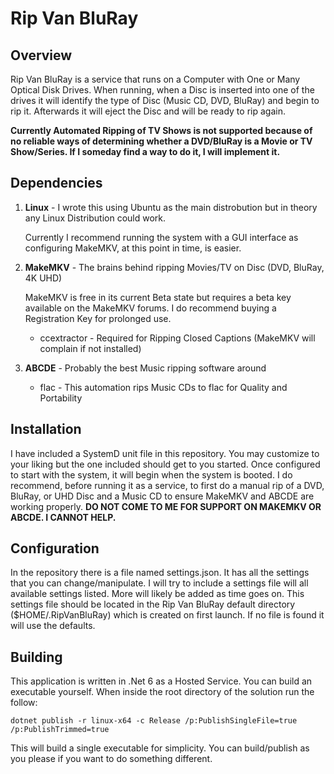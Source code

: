 # Rip Van BluRay

## Overview

Rip Van BluRay is a service that runs on a Computer with One or Many Optical Disk Drives. When running, when a Disc is inserted into one of the drives it will identify the type of Disc (Music CD, DVD, BluRay) and begin to rip it. Afterwards it will eject the Disc and will be ready to rip again.

**Currently Automated Ripping of TV Shows is not supported because of no reliable ways of determining whether a DVD/BluRay is a Movie or TV Show/Series. If I someday find a way to do it, I will implement it.**

## Dependencies

1. **Linux** - I wrote this using Ubuntu as the main distrobution but in theory any Linux Distribution could work.

    Currently I recommend running the system with a GUI interface as configuring MakeMKV, at this point in time, is easier.

2. **MakeMKV** - The brains behind ripping Movies/TV on Disc (DVD, BluRay, 4K UHD)

    MakeMKV is free in its current Beta state but requires a beta key available on the MakeMKV forums. I do recommend buying a Registration Key for prolonged use.

    - ccextractor - Required for Ripping Closed Captions (MakeMKV will complain if not installed)

3. **ABCDE** - Probably the best Music ripping software around

    - flac - This automation rips Music CDs to flac for Quality and Portability

## Installation

I have included a SystemD unit file in this repository. You may customize to your liking but the one included should get to you started. Once configured to start with the system, it will begin when the system is booted. I do recommend, before running it as a service, to first do a manual rip of a DVD, BluRay, or UHD Disc and a Music CD to ensure MakeMKV and ABCDE are working properly. **DO NOT COME TO ME FOR SUPPORT ON MAKEMKV OR ABCDE. I CANNOT HELP.**

## Configuration

In the repository there is a file named settings.json. It has all the settings that you can change/manipulate. I will try to include a settings file will all available settings listed. More will likely be added as time goes on. This settings file should be located in the Rip Van BluRay default directory ($HOME/.RipVanBluRay) which is created on first launch. If no file is found it will use the defaults.

## Building

This application is written in .Net 6 as a Hosted Service. You can build an executable yourself. When inside the root directory of the solution run the follow:

```dotnet publish -r linux-x64 -c Release /p:PublishSingleFile=true /p:PublishTrimmed=true```

This will build a single executable for simplicity. You can build/publish as you please if you want to do something different.
